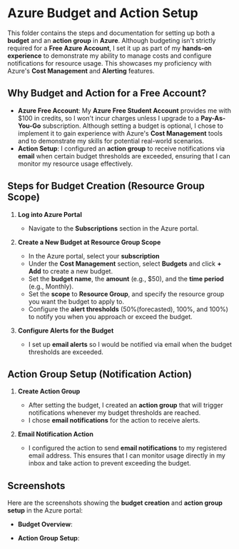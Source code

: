 # Azure Budget and Action Setup

This folder contains the steps and documentation for setting up both a **budget** and an **action group** in **Azure**. 
Although budgeting isn't strictly required for a **Free Azure Account**, I set it up as part of my **hands-on experience** to demonstrate my ability to manage costs and configure notifications for resource usage. This showcases my proficiency with Azure's **Cost Management** and **Alerting** features.

## Why Budget and Action for a Free Account?
- **Azure Free Account**: My **Azure Free Student Account** provides me with $100 in credits, so I won't incur charges unless I upgrade to a **Pay-As-You-Go** subscription. Although setting a budget is optional, I chose to implement it to gain experience with Azure's **Cost Management** tools and to demonstrate my skills for potential real-world scenarios.
- **Action Setup**: I configured an **action group** to receive notifications via **email** when certain budget thresholds are exceeded, ensuring that I can monitor my resource usage effectively.

## Steps for Budget Creation (Resource Group Scope)
1. **Log into Azure Portal**
   - Navigate to the **Subscriptions** section in the Azure portal.

2. **Create a New Budget at Resource Group Scope**
   - In the Azure portal, select your **subscription**
   - Under the **Cost Management** section, select **Budgets** and click **+ Add** to create a new budget.
   - Set the **budget name**, the **amount** (e.g., $50), and the **time period** (e.g., Monthly). 
   - Set the **scope** to **Resource Group**, and specify the resource group you want the budget to apply to.
   - Configure the **alert thresholds** (50%(forecasted), 100%, and 100%) to notify you when you approach or exceed the budget.

3. **Configure Alerts for the Budget**
   - I set up **email alerts** so I would be notified via email when the budget thresholds are exceeded.

## Action Group Setup (Notification Action)
1. **Create Action Group**
   - After setting the budget, I created an **action group** that will trigger notifications whenever my budget thresholds are reached.
   - I chose **email notifications** for the action to receive alerts.

2. **Email Notification Action**
   - I configured the action to send **email notifications** to my registered email address. This ensures that I can monitor usage directly in my inbox and take action to prevent exceeding the budget.

## Screenshots
Here are the screenshots showing the **budget creation** and **action group setup** in the Azure portal:

- **Budget Overview**:  
 
  
- **Action Group Setup**:  
